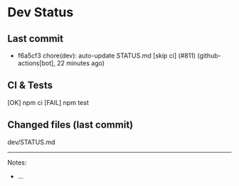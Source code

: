 # Dev Status

## Last commit
- f6a5cf3 chore(dev): auto-update STATUS.md [skip ci] (#811) (github-actions[bot], 22 minutes ago)
## CI & Tests
[OK] npm ci
[FAIL] npm test

## Changed files (last commit)
dev/STATUS.md

---
Notes:
- ...
